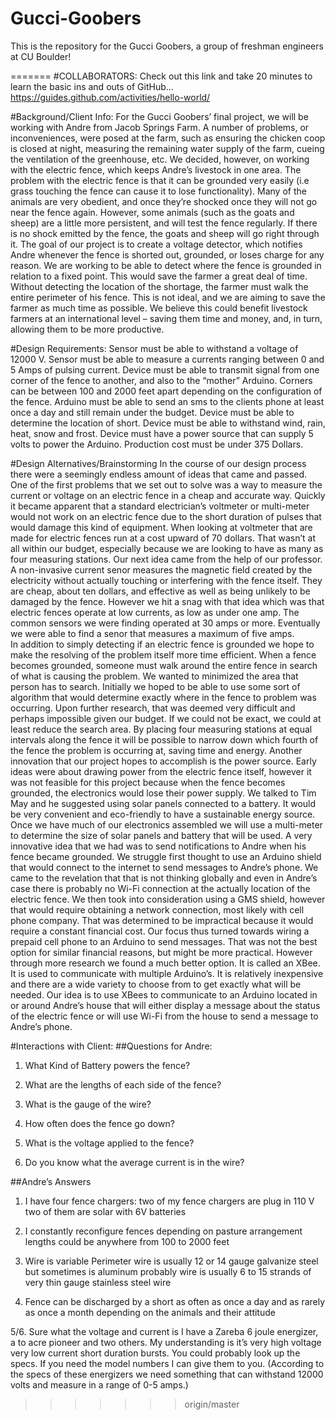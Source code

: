 Gucci-Goobers
=============

This is the repository for the Gucci Goobers, a group of freshman engineers at CU Boulder!

=======
#COLLABORATORS: 
Check out this link and take 20 minutes to learn the basic ins and outs of GitHub...
https://guides.github.com/activities/hello-world/

#Background/Client Info:
  For the Gucci Goobers’ final project, we will be working with Andre from Jacob Springs Farm. A number of problems, or inconveniences, were posed at the farm, such as ensuring the chicken coop is closed at night, measuring the remaining water supply of the farm, cueing the ventilation of the greenhouse, etc. We decided, however, on working with the electric fence, which keeps Andre’s livestock in one area. The problem with the electric fence is that it can be grounded very easily (i.e grass touching the fence can cause it to lose functionality). Many of the animals are very obedient, and once they’re shocked once they will not go near the fence again. However, some animals (such as the goats and sheep) are a little more persistent, and will test the fence regularly. If there is no shock emitted by the fence, the goats and sheep will go right through it. The goal of our project is to create a voltage detector, which notifies Andre whenever the fence is shorted out, grounded, or loses charge for any reason. We are working to be able to detect where the fence is grounded in relation to a fixed point. This would save the farmer a great deal of time. Without detecting the location of the shortage, the farmer must walk the entire perimeter of his fence. This is not ideal, and we are aiming to save the farmer as much time as possible. We believe this could benefit livestock farmers at an international level – saving them time and money, and, in turn, allowing them to be more productive.


#Design Requirements:
Sensor must be able to withstand a voltage of 12000 V.
Sensor must be able to measure a currents ranging between 0 and 5 Amps of pulsing current.
Device must be able to transmit signal from one corner of the fence to another, and also to the “mother” Arduino. Corners can be between 100 and 2000 feet apart depending on the configuration of the fence.
Arduino must be able to send an sms to the clients phone at least once a day and still remain under the budget.
Device must be able to determine the location of short.
Device must be able to withstand wind, rain, heat, snow and frost.
Device must have a power source that can supply 5 volts to power the Arduino.
Production cost must be under 375 Dollars.



#Design Alternatives/Brainstorming
	In the course of our design process there were a seemingly endless amount of ideas that came and passed. One of the first problems that we set out to solve was a way to measure the current or voltage on an electric fence in a cheap and accurate way.  Quickly it became apparent that a standard electrician’s voltmeter or multi-meter would not work on an electric fence due to the short duration of pulses that would damage this kind of equipment.  When looking at voltmeter that are made for electric fences run at a cost upward of 70 dollars.  That wasn’t at all within our budget, especially because we are looking to have as many as four measuring stations.   Our next idea came from the help of our professor.  A non-invasive current senor measures the magnetic field created by the electricity without actually touching or interfering with the fence itself.  They are cheap, about ten dollars, and effective as well as being unlikely to be damaged by the fence.  However we hit a snag with that idea which was that electric fences operate at low currents, as low as under one amp.  The common sensors we were finding operated at 30 amps or more.  Eventually we were able to find a senor that measures a maximum of five amps.  
	In addition to simply detecting if an electric fence is grounded we hope to make the resolving of the problem itself more time efficient.  When a fence becomes grounded, someone must walk around the entire fence in search of what is causing the problem.  We wanted to minimized the area that person has to search.  Initially we hoped to be able to use some sort of algorithm that would determine exactly where in the fence to problem was occurring.  Upon further research, that was deemed very difficult and perhaps impossible given our budget.  If we could not be exact, we could at least reduce the search area.  By placing four measuring stations at equal intervals along the fence it will be possible to narrow down which fourth of the fence the problem is occurring at, saving time and energy.
	Another innovation that our project hopes to accomplish is the power source.  Early ideas were about drawing power from the electric fence itself, however it was not feasible for this project because when the fence becomes grounded, the electronics would lose their power supply.  We talked to Tim May and he suggested using solar panels connected to a battery.  It would be very convenient and eco-friendly to have a sustainable energy source.  Once we have much of our electronics assembled we will use a multi-meter to determine the size of solar panels and battery that will be used. 
	A very innovative idea that we had was to send notifications to Andre when his fence became grounded.  We struggle first thought to use an Arduino shield that would connect to the internet to send messages to Andre’s phone.  We came to the revelation that that is not thinking globally and even in Andre’s case there is probably no Wi-Fi connection at the actually location of the electric fence.  We then took into consideration using a GMS shield, however that would require obtaining a network connection, most likely with cell phone company.  That was determined to be impractical because it would require a constant financial cost.  Our focus thus turned towards wiring a prepaid cell phone to an Arduino to send messages.  That was not the best option for similar financial reasons, but might be more practical.  However through more research we found a much better option.  It is called an XBee.  It is used to communicate with multiple Arduino’s. It is relatively inexpensive and there are a wide variety to choose from to get exactly what will be needed.  Our idea is to use XBees to communicate to an Arduino located in or around Andre’s house that will either display a message about the status of the electric fence or will use Wi-Fi from the house to send a message to Andre’s phone. 
 
#Interactions with Client:
##Questions for Andre:

1.	What Kind of Battery powers the fence?

2.	What are the lengths of each side of the fence? 

3.	What is the gauge of the wire? 

4.	How often does the fence go down? 

5.	What is the voltage applied to the fence? 

6.	Do you know what the average current is in the wire? 

##Andre’s Answers

1.	I have four fence chargers: two of my fence chargers are plug in 110 V two of them are solar with 6V batteries 

2.	I constantly reconfigure fences depending on pasture arrangement lengths could be anywhere from 100 to 2000 feet

3.	Wire is variable Perimeter wire is usually 12 or 14 gauge galvanize steel but sometimes is aluminum probably wire is 		usually 6 to 15 strands of very thin gauge stainless steel wire 

4.	Fence can be discharged by a short as often as once a day and as rarely as once a month depending on the animals and 		their attitude

5/6.	Sure what the voltage and current is I have a Zareba 6 joule energizer, a to acre pioneer and two others. My 			understanding is it’s very high voltage very low current short duration bursts. You could probably look up the specs. If 	you need the model numbers I can give them to you. (According to the specs of these energizers we need something that can 	withstand 12000 volts and measure in a range of 0-5 amps.)

>>>>>>> origin/master
